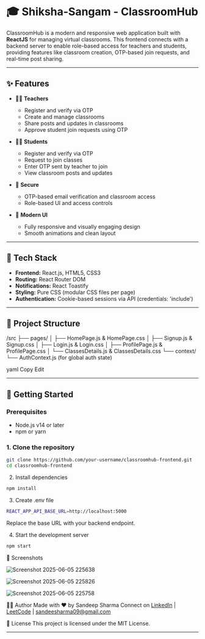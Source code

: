 # 🎓 Shiksha-Sangam - ClassroomHub

ClassroomHub is a modern and responsive web application built with **ReactJS** for managing virtual classrooms. This frontend connects with a backend server to enable role-based access for teachers and students, providing features like classroom creation, OTP-based join requests, and real-time post sharing.

---

## ✨ Features

- 🧑‍🏫 **Teachers**
  - Register and verify via OTP
  - Create and manage classrooms
  - Share posts and updates in classrooms
  - Approve student join requests using OTP

- 👨‍🎓 **Students**
  - Register and verify via OTP
  - Request to join classes
  - Enter OTP sent by teacher to join
  - View classroom posts and updates

- 🔐 **Secure**
  - OTP-based email verification and classroom access
  - Role-based UI and access controls

- 🎨 **Modern UI**
  - Fully responsive and visually engaging design
  - Smooth animations and clean layout

---

## 🚀 Tech Stack

- **Frontend:** React.js, HTML5, CSS3
- **Routing:** React Router DOM
- **Notifications:** React Toastify
- **Styling:** Pure CSS (modular CSS files per page)
- **Authentication:** Cookie-based sessions via API (credentials: 'include')

---

## 📂 Project Structure


/src
├── pages/
│ ├── HomePage.js & HomePage.css
│ ├── Signup.js & Signup.css
│ ├── Login.js & Login.css
│ ├── ProfilePage.js & ProfilePage.css
│ └── ClassesDetails.js & ClassesDetails.css
└── context/
└── AuthContext.js (for global auth state)

yaml
Copy
Edit




---

## 🔧 Getting Started

### Prerequisites

- Node.js v14 or later
- npm or yarn

### 1. Clone the repository

```bash
git clone https://github.com/your-username/classroomhub-frontend.git
cd classroomhub-frontend

```

2. Install dependencies
   
```bash
npm install
```

3. Create .env file

```bash
REACT_APP_API_BASE_URL=http://localhost:5000
```
Replace the base URL with your backend endpoint.


4. Start the development server
```bash
npm start
```

📸 Screenshots

![Screenshot 2025-06-05 225638](https://github.com/user-attachments/assets/479894cf-edbd-49c4-861b-92d30ec649f4)

![Screenshot 2025-06-05 225826](https://github.com/user-attachments/assets/ef0c5fdf-d1dd-4caa-8582-9c7586deaf07)

![Screenshot 2025-06-05 225758](https://github.com/user-attachments/assets/7ba78175-33e8-4284-b121-d69a1bd5e3c2)


👨‍💻 Author
Made with ❤️ by Sandeep Sharma
Connect on [LinkedIn](https://www.linkedin.com/in/sandeep--sharma/) | [LeetCode](https://leetcode.com/u/Sandeep-Sharma/) | sandeesharma09@gmail.com


📄 License
This project is licensed under the MIT License.

---



